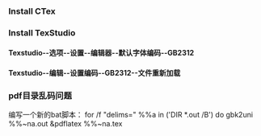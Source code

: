 ### Install CTex 

### Install TexStudio

#### Texstudio--选项--设置--编辑器--默认字体编码--GB2312
#### Texstudio--编辑--设置编码--GB2312--文件重新加载

### pdf目录乱码问题
  编写一个新的bat脚本：
    for /f "delims=" %%a in ('DIR *.out /B') do gbk2uni %%~na.out &pdflatex %%~na.tex
